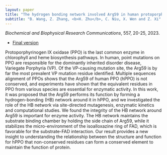 ```yaml
---
layout: paper
title: "The hydrogen bonding network involved Arg59 in human protoporphyrinogen IX oxidase is essential for enzyme activity"
subtitle: "B. Wang, Z. Zhang, <b>H. Zhu</b>, C. Niu, X. Wen and Z. Xi"
---
```


<em>Biochemical and Biophysical Research Communications</em>, 557, 20-25, 2023.
<ul>
<li><p><a href="/pdf/arg59_hppo.pdf">Final version</a></p></li>
</ul>

Protoporphyrinogen IX oxidase (PPO) is the last common enzyme in chlorophyll and heme biosynthesis pathways. In human, point mutations on PPO are responsible for the dominantly inherited disorder disease, Variegate Porphyria (VP). Of the VP-causing mutation site, the Arg59 is by far the most prevalent VP mutation residue identified. Multiple sequences alignment of PPOs shows that the Arg59 of human PPO (hPPO) is not conserved, and experiments have shown that the equivalent residues in PPO from various species are essential for enzymatic activity. In this work, it was proposed that the Arg59 performs its function by forming a hydrogen-bonding (HB) network around it in hPPO, and we investigated the role of the HB network via site-directed mutagenesis, enzymatic kinetics and computational studies. We found the integrity of the HB network around Arg59 is important for enzyme activity. The HB network maintains the substrate binding chamber by holding the side chain of Arg59, while it stabilizes the micro-environment of the isoalloxazine ring of FAD, which is favorable for the substrate-FAD interaction. Our result provides a new insight to understanding the relationship between the structure and function for hPPO that non-conserved residues can form a conserved element to maintain the function of protein.